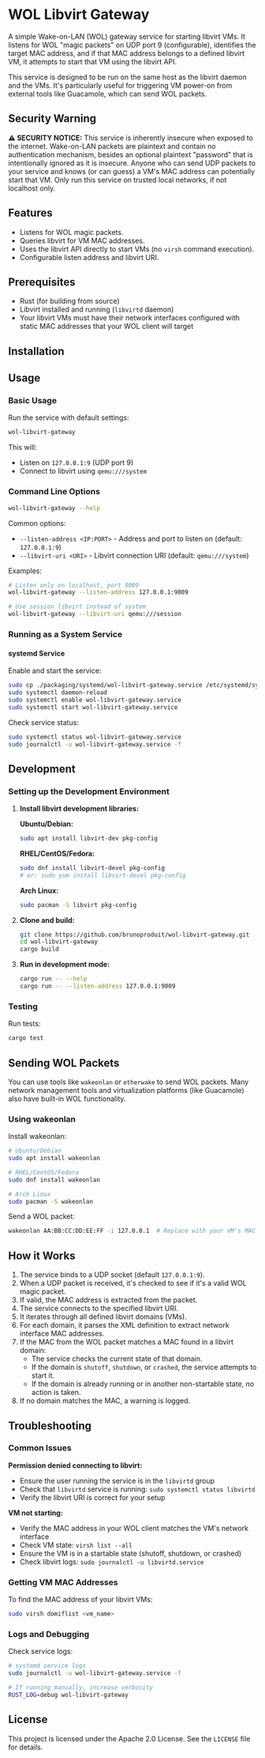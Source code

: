 # WOL Libvirt Gateway

A simple Wake-on-LAN (WOL) gateway service for starting libvirt VMs. It listens for WOL "magic packets" on UDP port 9 (configurable), identifies the target MAC address, and if that MAC address belongs to a defined libvirt VM, it attempts to start that VM using the libvirt API.

This service is designed to be run on the same host as the libvirt daemon and the VMs. It's particularly useful for triggering VM power-on from external tools like Guacamole, which can send WOL packets.

## Security Warning

**⚠️ SECURITY NOTICE:** This service is inherently insecure when exposed to the internet. Wake-on-LAN packets are plaintext and contain no authentication mechanism, besides an optional plaintext "password" that is intentionally ignored as it is insecure. Anyone who can send UDP packets to your service and knows (or can guess) a VM's MAC address can potentially start that VM. Only run this service on trusted local networks, if not localhost only.

## Features

*   Listens for WOL magic packets.
*   Queries libvirt for VM MAC addresses.
*   Uses the libvirt API directly to start VMs (no `virsh` command execution).
*   Configurable listen address and libvirt URI.

## Prerequisites

*   Rust (for building from source)
*   Libvirt installed and running (`libvirtd` daemon)
*   Your libvirt VMs must have their network interfaces configured with static MAC addresses that your WOL client will target

## Installation

## Usage

### Basic Usage

Run the service with default settings:
```bash
wol-libvirt-gateway
```

This will:
- Listen on `127.0.0.1:9` (UDP port 9)
- Connect to libvirt using `qemu:///system`

### Command Line Options

```bash
wol-libvirt-gateway --help
```

Common options:
- `--listen-address <IP:PORT>` - Address and port to listen on (default: `127.0.0.1:9`)
- `--libvirt-uri <URI>` - Libvirt connection URI (default: `qemu:///system`)

Examples:
```bash
# Listen only on localhost, port 9009
wol-libvirt-gateway --listen-address 127.0.0.1:9009

# Use session libvirt instead of system
wol-libvirt-gateway --libvirt-uri qemu:///session
```

### Running as a System Service

#### systemd Service

Enable and start the service:
```bash
sudo cp ./packaging/systemd/wol-libvirt-gateway.service /etc/systemd/system/wol-libvirt-gateway.service
sudo systemctl daemon-reload
sudo systemctl enable wol-libvirt-gateway.service
sudo systemctl start wol-libvirt-gateway.service
```

Check service status:
```bash
sudo systemctl status wol-libvirt-gateway.service
sudo journalctl -u wol-libvirt-gateway.service -f
```

## Development

### Setting up the Development Environment

1. **Install libvirt development libraries:**

   **Ubuntu/Debian:**
   ```bash
   sudo apt install libvirt-dev pkg-config
   ```

   **RHEL/CentOS/Fedora:**
   ```bash
   sudo dnf install libvirt-devel pkg-config
   # or: sudo yum install libvirt-devel pkg-config
   ```

   **Arch Linux:**
   ```bash
   sudo pacman -S libvirt pkg-config
   ```

2. **Clone and build:**
   ```bash
   git clone https://github.com/brunoproduit/wol-libvirt-gateway.git
   cd wol-libvirt-gateway
   cargo build
   ```

4. **Run in development mode:**
   ```bash
   cargo run -- --help
   cargo run -- --listen-address 127.0.0.1:9009
   ```

### Testing

Run tests:
```bash
cargo test
```

## Sending WOL Packets

You can use tools like `wakeonlan` or `etherwake` to send WOL packets. Many network management tools and virtualization platforms (like Guacamole) also have built-in WOL functionality.

### Using wakeonlan

Install wakeonlan:
```bash
# Ubuntu/Debian
sudo apt install wakeonlan

# RHEL/CentOS/Fedora
sudo dnf install wakeonlan

# Arch Linux
sudo pacman -S wakeonlan
```

Send a WOL packet:
```bash
wakeonlan AA:BB:CC:DD:EE:FF -i 127.0.0.1  # Replace with your VM's MAC address
```

## How it Works

1. The service binds to a UDP socket (default `127.0.0.1:9`).
2. When a UDP packet is received, it's checked to see if it's a valid WOL magic packet.
3. If valid, the MAC address is extracted from the packet.
4. The service connects to the specified libvirt URI.
5. It iterates through all defined libvirt domains (VMs).
6. For each domain, it parses the XML definition to extract network interface MAC addresses.
7. If the MAC from the WOL packet matches a MAC found in a libvirt domain:
   * The service checks the current state of that domain.
   * If the domain is `shutoff`, `shutdown`, or `crashed`, the service attempts to start it.
   * If the domain is already running or in another non-startable state, no action is taken.
8. If no domain matches the MAC, a warning is logged.

## Troubleshooting

### Common Issues

**Permission denied connecting to libvirt:**
- Ensure the user running the service is in the `libvirtd` group
- Check that `libvirtd` service is running: `sudo systemctl status libvirtd`
- Verify the libvirt URI is correct for your setup

**VM not starting:**
- Verify the MAC address in your WOL client matches the VM's network interface
- Check VM state: `virsh list --all`
- Ensure the VM is in a startable state (shutoff, shutdown, or crashed)
- Check libvirt logs: `sudo journalctl -u libvirtd.service`

### Getting VM MAC Addresses

To find the MAC address of your libvirt VMs:
```bash
sudo virsh domiflist <vm_name>
```

### Logs and Debugging

Check service logs:
```bash
# systemd service logs
sudo journalctl -u wol-libvirt-gateway.service -f

# If running manually, increase verbosity
RUST_LOG=debug wol-libvirt-gateway
```

## License

This project is licensed under the Apache 2.0 License. See the `LICENSE` file for details.
